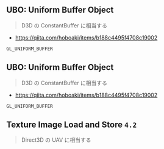 ## UBO: Uniform Buffer Object

> D3D の ConstantBuffer に相当する

- https://qiita.com/hoboaki/items/b188c4495f4708c19002

`GL_UNIFORM_BUFFER`

## UBO: Uniform Buffer Object

> D3D の ConstantBuffer に相当する

- https://qiita.com/hoboaki/items/b188c4495f4708c19002

`GL_UNIFORM_BUFFER`

## Texture Image Load and Store `4.2`

> Direct3D の UAV に相当する

